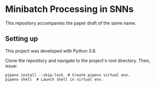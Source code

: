 # Minibatch Processing in SNNs

This repository accompanies the paper draft of the same name.

## Setting up

This project was developed with Python 3.6.

Clone the repository and navigate to the project's root directory. Then, issue:

```
pipenv install --skip-lock  # Create pipenv virtual env.
pipenv shell  # Launch shell in virtual env.
```
